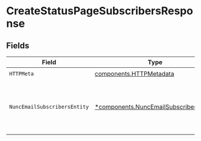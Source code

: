 # CreateStatusPageSubscribersResponse


## Fields

| Field                                                                                           | Type                                                                                            | Required                                                                                        | Description                                                                                     |
| ----------------------------------------------------------------------------------------------- | ----------------------------------------------------------------------------------------------- | ----------------------------------------------------------------------------------------------- | ----------------------------------------------------------------------------------------------- |
| `HTTPMeta`                                                                                      | [components.HTTPMetadata](../../models/components/httpmetadata.md)                              | :heavy_check_mark:                                                                              | N/A                                                                                             |
| `NuncEmailSubscribersEntity`                                                                    | [*components.NuncEmailSubscribersEntity](../../models/components/nuncemailsubscribersentity.md) | :heavy_minus_sign:                                                                              | Subscribes a comma-separated string of emails to status page updates                            |
